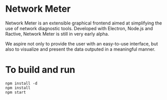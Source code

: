 Network Meter
============
Network Meter is an extensible graphical frontend aimed at simplifying the use
of network diagnostic tools. Developed with Electron, Node.js and Ractive, 
Network Meter is still in very early alpha.

We aspire not only to provide the user with an easy-to-use interface, but also
to visualize and present the data outputed in a meaningful manner.

# To build and run

```
npm install -d
npm install
npm start
```
